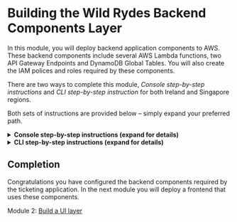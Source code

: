# Building the Wild Rydes Backend Components Layer

In this module, you will deploy backend application components to AWS. These
backend components include several AWS Lambda functions, two API Gateway Endpoints and
DynamoDB Global Tables. You will also create the IAM polices and roles required by
these components.

There are two ways to complete this module, *Console step-by-step
instructions* and *CLI step-by-step instruction* for both Ireland and Singapore regions.
<!-- For learning purposes, we recommend that workshop participants step through the *Console step-by-step
instructions* while deploying the primary Ireland region, and then for time reasons,
use the provided CloudFormation instructions to quickly set up the second Singapore
region during module 3. --> 

Both sets of instructions are provided below – simply expand your preferred path.

<details>
<summary><strong>Console step-by-step instructions (expand for details)</strong></summary>

The following objects will be used as you create the resources in the console for this module:

* `wild-rydes-dynamodb-get.json` - This is the policy needed in order to read
  from DynamoDB using the `tickets-get.js` and `health-check.js` Lambda functions
* `wild-rydes-dynamodb-post.json` - This is the policy needed in order to write
  to DynamoDB using the `tickets-post.js` Lambda function
* `health-check.js` - Lambda function for checking the status of our application health
* `tickets-get.js` - Lambda function triggered by API Gateway to put application data
  into DynamoDB
* `tickets-post.js` - Lambda function triggered by API Gateway to read application
  data from DynamoDB

There are several steps needed to deploy the API and Lambda functions via the
console. The basic steps are:

1. Create the appropriate IAM policies and roles our three AWS Lambda functions
2. Create the required Amazon DynamoDB Global table
3. Create the three AWS Lambda functions (both Ireland and Singapore)
4. Create the Amazon API Gateway for the region you are currently deploying (both Ireland and Singapore)
5. Testing to ensure our backend components are all working as expected

## 1. Create IAM Policies and Roles

Let’s go ahead and create all the needed polices and roles for our workshop.
Because IAM roles and policies are global in nature, you only need to do this once.
 
Log into the AWS Console then select the **IAM** service. Now select
**Policies** from the left and click on the **Create policy** button.  Then
select the *JSON* tab and paste the code below into the editing window.

Download policy: [TicketGetPolicy](wild-rydes-dynamodb-get.json)

**IMPORTANT** When downloading each policy, click on *Raw* before you copy in order
to avoid validation errors when you paste the *JSON* into the AWS Console.

![Create Policy](images/create-policy-1.png)

Click on **Review Policy**

Name your policy `TicketGetPolicy` and click **Create policy**.

![Create Policy Editor](images/create-policy-2.png)

Now repeat these exact same steps in order to create the 
following additional policy that will be needed during the workshop.

**Download policy**: [TicketPostPolicy](wild-rydes-dynamodb-post.json)

Next you will create the two roles that correspond to the two polices that
were just created. Each of these roles will be used by a different Lambda
function thereby limiting the permissions of each function. This follows an
AWS Best Practice of granting [least privilege](http://docs.aws.amazon.com/IAM/latest/UserGuide/best-practices.html#grant-least-privilege).

In the Console, select the **IAM** service and choose **Roles** from the left,
and click on the “Create role” button:

![Create Role](images/create-role-1.png)

Select the type of “AWS Service” and choose Lambda from the list below then
select **Next: Permissions**.

![Choose Role Type](images/create-role-lambda.png)

Find the `TicketGetPolicy` policy you just created on the next screen
and select **Next: Review** (Hint: Use the *Customer Managed* filter).

![Select Policy to Role](images/create-role-select-policy.png)

On the next screen, enter `TicketGetRole` for the Role Name and select **Create role**.

![Choose Role Final](images/create-role-final.png)

Repeat the same steps for creating the role of `TicketPostRole` and attaching
the corresponding policy you created earlier.

## 2. Create the DynamoDB Global Table

Next we will create the DynamoDB Table for our application data. Ensure you
are set to the region you are currently deploying -  Ireland (eu-west-1) 
in the upper right corner of the console. <!-- If
you mistakenly create the DynamoDB table in the wrong region, the application
will not work. --> 

In the console, open **DynamoDB** (it can be found under Database).  Select
**Create Table**. Your screen may be slightly different depending on whether
this is your first DynamoDB table in this region or not.

![DymamoDB Create Button](images/dynamodb-create-button.png)

For the table name, enter `SXRTickets` and enter `id` as the Primary Key
Partition Key and keep *String* as the type, then click **Create**.
This table will serve as the first replica table in a new global table, 
and will be the prototype for other replica tables that you add later. 

![DymamoDB Create SXRTickets](images/dynamodb-create-sxrtickets.png)

Choose the **Global Tables** tab, and then choose **Enable streams**. Leave 
the View type at its default value (New and old images). 

![DymamoDB Global Table Create](images/dynamodb-create-globaltable2.png)

Choose **Add region**, and then choose another region where you want to 
deploy another replica table. In this case, choose **Asia Pacific (Singapore)**, 
and then choose **Continue**. This will start the table creation process in
Singapore region.

![DymamoDB Global Table Add Region](images/dynamodb-create-gtregion2.png)

The **Global Table** tab for the selected table will show that the table is
replicated in multiple regions.

![DymamoDB Global Table Tab](images/dynamodb-create-globaltable2.png)

That's all that is required for now to set up the table.

## 3. [Create three Lambda functions](#section3)

Next, you will create three Lambda functions. First, navigate to **Lambda** in
the console (again ensuring you are still in the correct region - Ireland) and click
**Create a function**.

![Create Lambda function](images/create-lambda-function.png)

Next select “Author from scratch”.

![Lambda author from scratch](images/lambda-author-scratch.png)

Name your first function `TicketGetFunction` and assign the role with the **matching**
name you created previously to it and click **Create function**. 

On the next screen, ensure the runtime is `Node.js 6.10`.  If it isn’t, simply
select it. For the Handler, enter `tickets-get.handler`, and modify the `index.js` name to `tickets-get.js` 
using Rename. Then paste the following code into the
editor you see on your screen:

[TicketGetFunction](tickets-get.js)

Next, under `Environment Variables`, enter the key **TABLE_NAME** and the value **SXRTickets**.

*Note that entering these Environment Variables exactly as shown is very important -
your function will not work - case matters.*

![Create Lambda Wild Rydes Get](images/create-lambda-ticket-get2.png)

Once everything is set correctly, click **Save** near the top center of the screen.

We still need to create two more lambda functions.  All of them use `Node.js 6.10`
as the runtime.  Repeat the same steps you used above.  The table below provides the
information needed for all three functions.  Note that you have already done the first one.

| Function Name          | Handler Name          | Execution Role                  | Env Var Key   | Env Var Value  |
| ---------------------  | --------------------- | ------------------------------- | ------------- | -------------- |
| [TicketGetFunction](tickets-get.js)  | tickets-get.handler   | TicketGetRole           | TABLE_NAME    | SXRTickets     |
| [TicketPostFunction](tickets-post.js)  | tickets-post.handler   | TicketPostRole           | TABLE_NAME    | SXRTickets     |
| [SXRHealthCheckFunction](health-check.js) | health-check.handler  | TicketGetRole           | TABLE_NAME    | SXRTickets     |

Note that proper capitalization matters with `Environment Variables`.  Improper
case will cause issues later in the workshop.

## 4. Create API Gateway Endpoint

In the console, under Application Services, open Amazon API Gateway and click on
**Get Started**.  Click on **OK** if you are given a *Create Example API* dialogue.

![Create Example API](images/create-example-api.png)

Select **New API** and enter the API Name of `wild-rydes-api` and choose the
Endpoint Type of *Regional* and then click **Create API**.

![Create new API](images/create-new-api.png)

Next, from the *Actions* drop-down, choose **Create Resource** and name the resource
`ticket` and select the *Enable API Gateway CORS* option and then click **Create Resource**.

![Create api child CORS](images/api-child-resource-cors.png)

Repeat the same steps one more time, this time creating the resource `health`.
Ensure this resource is at the same level (directly below the root) as `ticket`.

![ticket and heath visual](images/api-ticket-health.png)

Next we will create two methods – one for GET and one for POST. 

Select `ticket` under *resources*, and from the *Actions* drop-down select
**Create Method** and then choose `GET` as your first method and select the
check-box to confirm creation:

![Create api method get](images/api-method-get.png)

Keep *Lambda Function* selected, enable *Use Lambda Proxy Integration* and choose
`eu-west-1` as the Lambda Region and then start typing in the Lambda Function box
and choose *TicketGetFunction* and then click **Save**.

![Setup api method get](images/api-method-get-setup.png)

Click OK when asked to *Add Permission to Lambda Function*.

![api lambda permission](images/api-lambda-permission.png)

Repeat this step one more time but choose the POST method this time. Ensure you
choose *TicketPostFunction* as your function this time.

Last we will create a `GET` method under the `health` resource.  You will select
the *SXRHealthCheckFunction* for the Lambda function.

![Setup api method health get post](images/api-method-health-get-setup.png)

Again, click **OK** when asked to *Add Permission to Lambda Function*.

Finally, we will enable Cross-Origin.
Select `ticket` under *resources*, and from the *Actions* drop-down select **Enable CORS**.

![actions enable cors apigw](images/actions-enable-cors.png)

Simply Accept the Default Settings and click on the
 **Enable CORS and Replace Existing CORS Headers** button:

![accept replace cors apigw](images/accept-replace-cors.png)

Click **Yes, replace existing values** if prompted.

Repeat the same step once more time, this time choosing `health` as the resource.

Next we will deploy the API – this is done from the *Actions* pull-down, selecting *Deploy API*.

![deploy api to prod](images/deploy-api-prod.png)

Then select *New Stage* for Deployment Stage and enter the Stage Name of `prod` and
click **Deploy**.  Note that *prod* needs to be all lowercase or you will run into
problems later on.

![deploy api to prod](images/deploy-api-prod-new-stage.png)

## 5. Test your API Gateway Endpoints

While still in API Gateway, select **Stages** from the left menu under your
API Endpoint.  Next, expand "prod", and select `POST` or `GET` from the *ticket*
resource (either choice will provide the same API URL).

![Test the API Gateway EndPoint](images/test-api-gateway-endpoint.png)

You'll see a link to your API EndPoint. **Click** on the link and you should
see something like the below in your browser if the test is successful:

    {
        "body":"{"Items":[],"Count":0,"ScannedCount":0}"
    }

You can also perform the same test but select `GET` from the *health* resource
instead.  You should get something like the following in your browser:

    {
        "region":"eu-west-1",
        "message":"Successful response reading from DynamoDB table."
    }

Make note of the API Endpoint URL - you will need this in Module 2_UI.

You have now completed the setup of all the API and backend components needed for
your primary region. Go to **Singapore** region and create the same **three Lambda Functions ([## 3.](#section3)) 
and API Gateway Endpoint (## 4.)**.

</details>

<details>
<summary><strong>CLI step-by-step instructions (expand for details)</strong></summary>


Navigate to the `1_API` folder within your local Git repository and take a look at the
files within. You will see several files - here are descriptions of each:

* `wild-rydes-api.yaml` – This is a CloudFormation template (using SAM syntax) that
  describes the infrastructure needed to for the API and how each component should be configured.
* `tickets-get.js` – This is the Node.js code required by our Lambda function needed
  to retrieve tickets from DynamoDB
* `tickets-post.js` – This is the Node.js code required by our second Lambda function
  to create new tickets in DynamoDB
* `health-check.js` - Lambda function for checking the status of our application health


There is no modification necessary to this application code so we can go ahead and
deploy it to AWS. Since it comes with a CloudFormation template, we can use this to
upload our code and create all of the necessary AWS resources for us rather than doing
this manually using the console which would take much longer. 
<!--We recommend deploying the
primary region using the Console step-by-step instructions and then deploying the failover
region using the CloudfFormation template. 
--> 
Feel free to open the template and take a look at the resources it is creating and how they are defined.

## 1. Create an S3 bucket to store the app code

We'll first need a bucket to store our AWS Lambda source code in AWS.

#### High-level Instructions

Go ahead and create a bucket for each region using the AWS Console or the CLI. S3 bucket names must be
globally unique so choose a name for your bucket using something unique to you such as
your name e.g. `wildrydes-firstname-lastname`. If you get an error that your bucket name
already exists, try adding additional numbers or characters until you find an unused name.

You can create a bucket using the CLI with the following command:

*Ireland Bucket* (choose a unique bucket name)
     aws s3 mb s3://wildrydes-multiregion-firstname-lastname-eu-west-1 --region eu-west-1
*Singapore Bucket*
     aws s3 mb s3://wildrydes-multiregion-firstname-lastname-ap-southeast-1 --region ap-southeast-1

Note that in this and in the following CLI commands, we are explicitly passing in the
region. Like many things in AWS, S3 buckets are regional. If you do not specify a region,
a default will be used which may not be what you want.

## 2. Package up the API code and push to S3

Because this is a SAM Template, we must first package it. This process will upload the
source code to our S3 bucket and generate a new template referencing the code in S3
where it can be used by AWS Lambda.

#### High-level instructions

Go ahead and create two new Lambda functions using the the Node.js code from
`tickets-post.js` and `tickets-get.js`.

You can do this using the following CLI command. Note that you must replace
`[bucket-name]` in this command with the bucket you just created):

*Ireland*

    aws cloudformation package \
    --region eu-west-1 \
    --template-file wild-rydes-api.yaml \
    --output-template-file wild-rydes-api-output.yaml \
    --s3-bucket [Ireland bucket_name_you_created_above]

<!--
**IMPORTANT** DO NOT deploy any resources to Singapore during your initial pass
on Module 1. You will come back in Module 3 and then deploy the same components
to Singapore. We are providing the commands for both regions here for your
convenience.
-->

*Singapore* 

    aws cloudformation package \
    --region ap-southeast-1 \
    --template-file wild-rydes-api.yaml \
    --output-template-file wild-rydes-api-output-ap-southeast-1.yaml \
    --s3-bucket [Singapore bucket_name_you_created_above]


If all went well, you should get a success message and instructions to deploy your new template.

## 3. Deploy a stack of resources

Next, we need to spin up the resources needed to run our code and expose it as an API.

#### High-level instructions

You can now take the newly generated templates and use them to create resources in AWS.
Go ahead and run the following CLI command:

*Ireland*

    aws cloudformation deploy \
    --region eu-west-1 \
    --template-file wild-rydes-api-output.yaml \
    --stack-name wild-rydes-api \
    --capabilities CAPABILITY_IAM

<!--
**IMPORTANT** DO NOT deploy any resources to Singapore during your initial pass
on Module 1. You will come back in Module 3 and then deploy the same components
to Singapore. We are providing the commands for both regions here for your
convenience.
-->

*Singapore* 

    aws cloudformation deploy \
    --region ap-southeast-1 \
    --template-file wild-rydes-api-output-ap-southeast-1.yaml \
    --stack-name wild-rydes-api \
    --capabilities CAPABILITY_IAM


This command may take a few minutes to run. In this time you can hop over to the console
and watch all of the resources being created for you. Open up the AWS Console in your browser
and check you are in the respective regions (EU Ireland or Asia Pacific Singapore) before selecting the CloudFormation
service from the menu. You should check your stack listed as `wild-rydes-api`. You can click
on this stack to see all of the resources it created.

Once your stack has successfully completed, navigate to the Outputs tab of your stack
where you will find an API URL. Take note of this URL as we will need it later to configure
the website UI in the next module.

You can also take a look at some of the other resources created by this template. Under
the Resources section of the Cloudformation stack you can click on the Lambda functions
and the API Gateway. Note how the gateway was configured with the `GET` method calling
our `TicketGetFunction` Lambda function and the `POST` method calling our `TicketPostFunction`
Lambda function. You can also see that an empty DynamoDB table was set up as well as IAM
roles to allow our functions to speak to DynamoDB.

Now, you can confirm that your API is working by copying your API URL and appending `/ticket`
to it before navigating to it into your browser. It should return the following:

    {"Items":[],"Count":0,"ScannedCount":0}

You can also run the health check by copying your API URL and appending `/health`
to it before navigating to it into your browser. It should return the following:

    {
        "region":"eu-west-1",
        "message":"Successful response reading from DynamoDB table."
    }

Make note of the API Endpoint URL - you will need this in Module 2_UI.

#### Enable DynamoDB Global Table using CLI

**IMPORTANT** DyanmoDB Global Tables doesn't support the CloudFormation yet, we need to create a
global table using the console or AWS CLI (To create a global table using the console, you can refer 
to the '2. Create the DynamoDB Global Table' section under 'Console step-by-step instructions'). 

Follow the steps to create a global table (SXRTickets) consisting of replica tables in the Ireland and 
Singapore regions using the AWS CLI. 

*Enable Streaming on DynamoDB*
_Ireland_

    aws dynamodb update-table --table-name SXRTickets \
    --stream-specification StreamEnabled=true,StreamViewType=NEW_AND_OLD_IMAGES \
    --region eu-west-1 

_Singapore_

    aws dynamodb update-table --table-name SXRTickets \
    --stream-specification StreamEnabled=true,StreamViewType=NEW_AND_OLD_IMAGES \
    --region ap-southeast-1


*Enable DynamoDB Global Table between Ireland and Singapore*

    aws dynamodb create-global-table \
    --global-table-name SXRTickets \
    --replication-group RegionName=eu-west-1 RegionName=ap-southeast-1 \
    --region eu-west-1


</details>

## Completion

Congratulations you have configured the backend components required by the
ticketing application. In the next module you will deploy a frontend that uses
these components.

Module 2: [Build a UI layer](../2_UI/README.md)
